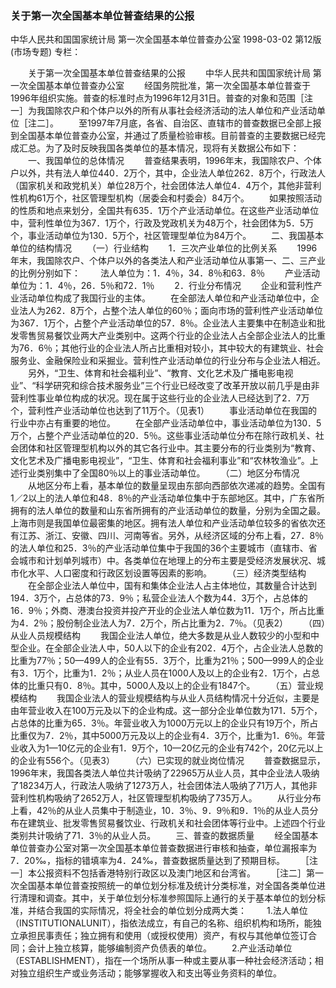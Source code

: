 ### 关于第一次全国基本单位普查结果的公报
中华人民共和国国家统计局  第一次全国基本单位普查办公室
1998-03-02
第12版(市场专题)
专栏：

　　关于第一次全国基本单位普查结果的公报
　　中华人民共和国国家统计局  第一次全国基本单位普查办公室
　　经国务院批准，第一次全国基本单位普查于1996年组织实施。普查的标准时点为1996年12月31日。普查的对象和范围［注一］为我国除农户和个体户以外的所有从事社会经济活动的法人单位和产业活动单位［注二］。
　　至1997年7月底，各省、自治区、直辖市的普查数据已全部上报到全国基本单位普查办公室，并通过了质量检验审核。目前普查的主要数据已经完成汇总。为了及时反映我国各类单位的基本情况，现将有关数据公布如下：
　　一、我国单位的总体情况
　　普查结果表明，1996年末，我国除农户、个体户以外，共有法人单位440．2万个，其中，企业法人单位262．8万个，行政法人（国家机关和政党机关）单位28万个，社会团体法人单位4．4万个，其他非营利性机构61万个，社区管理型机构（居委会和村委会）84万个。
　　如果按照活动的性质和地点来划分，全国共有635．1万个产业活动单位。在这些产业活动单位中，营利性单位为367．1万个，行政及党政机关为48万个，社会团体为5．5万个，事业活动单位为130．5万个，社区管理型单位为84万个。
　　二、我国基本单位的结构情况
　　（一）行业结构
　　1．三次产业单位的比例关系
　　1996年末，我国除农户、个体户以外的各类法人和产业活动单位从事第一、二、三产业的比例分别如下：
　　法人单位为：1．4％，34．8％和63．8％
　　产业活动单位为：1．4％，26．5％和72．1％
　　2．行业分布情况
　　企业和营利性产业活动单位构成了我国行业的主体。
　　在全部法人单位和产业活动单位中，企业法人为262．8万个，占整个法人单位的60％；面向市场的营利性产业活动单位为367．1万个，占整个产业活动单位的57．8％。企业法人主要集中在制造业和批发零售贸易餐饮业两大产业类别中。这两个行业的企业法人占全部企业法人的比重为76．6％；其他行业的企业法人所占比重相对较小，其中较大的有建筑业、社会服务业、金融保险业和采掘业。营利性产业活动单位的行业分布与企业法人相近。
　　另外，“卫生、体育和社会福利业”、“教育、文化艺术及广播电影电视业”、“科学研究和综合技术服务业”三个行业已经改变了改革开放以前几乎是由非营利性事业单位构成的状况。现在属于这些行业的企业法人已经达到了2．7万个，营利性产业活动单位也达到了11万个。（见表1）
　　事业活动单位在我国的行业中亦占有重要的地位。
　　在全部产业活动单位中，事业活动单位为130．5万个，占整个产业活动单位的20．5％。这些事业活动单位分布在除行政机关、社会团体和社区管理型机构以外的其它各行业中。其主要分布的行业类别为“教育、文化艺术及广播电影电视业”，“卫生、体育和社会福利事业”和“农林牧渔业”。上述行业类别集中了全国80％以上的事业活动单位。
　　（二）地区分布情况
　　从地区分布上看，基本单位的数量呈现由东部向西部依次递减的趋势。全国有1／2以上的法人单位和48．8％的产业活动单位集中于东部地区。其中，广东省所拥有的法人单位的数量和山东省所拥有的产业活动单位的数量，分别为全国之最。上海市则是我国单位最密集的地区。拥有法人单位和产业活动单位较多的省依次还有江苏、浙江、安徽、四川、河南等省。另外，从经济区域的分布上看，27．8％的法人单位和25．3％的产业活动单位集中于我国的36个主要城市（直辖市、省会城市和计划单列城市）中。各类单位在地理上的分布主要是受经济发展状况、城市化水平、人口密度和行政区划设置等因素的影响。
　　（三）经济类型结构
　　在全部企业法人单位中，国有和集体企业法人占主体地位，其数量合计达到194．3万个，占总体的73．9％；私营企业法人个数为44．3万个，占总体的16．9％；外商、港澳台投资并投产开业的企业法人单位数为11．1万个，所占比重为4．2％；股份制企业法人为7．2万个，所占比重为2．7％。（见表2）
　　（四）从业人员规模结构
　　我国企业法人单位，绝大多数是从业人数较少的小型和中型企业。在全部企业法人中，50人以下的企业有202．4万个，占企业法人总数的比重为77％；50—499人的企业有55．3万个，比重为21％；500—999人的企业有3．1万个，比重为1．2％；从业人员在1000人及以上的企业有2．1万个，占总体的比重只有0．8％。其中，5000人及以上的企业有1847个。
　　（五）营业规模结构
　　我国企业法人的营业规模结构与从业人员结构情况十分近似，主要是由年营业收入在100万元及以下的企业构成。这一部分企业单位数为171．5万个，占总体的比重为65．3％。年营业收入为1000万元以上的企业只有19万个，所占比重仅为7．2％，其中5000万元及以上的企业有4．3万个，比重为1．6％。年营业收入为1—10亿元的企业有1．9万个，10—20亿元的企业有742个，20亿元以上的企业有556个。（见表3）
　　（六）已实现的就业岗位情况
　　普查数据显示，1996年末，我国各类法人单位共计吸纳了22965万从业人员，其中企业法人吸纳了18234万人，行政法人吸纳了1273万人，社会团体法人吸纳了71万人，其他非营利性机构吸纳了2652万人，社区管理型机构吸纳了735万人。
　　从行业分布上看，42％的从业人员集中于制造业，10．3％、9．9％和9．1％的从业人员分布在建筑业、批发零售贸易餐饮业、行政机关和社会团体等行业中。上述四个行业类别共计吸纳了71．3％的从业人员。
　　三、普查的数据质量
　　经全国基本单位普查办公室对第一次全国基本单位普查数据进行审核和抽查，单位漏报率为7．20‰，指标的错填率为4．24‰，普查数据质量达到了预期目标。
　　［注一］本公报资料不包括香港特别行政区以及澳门地区和台湾省。
　　［注二］第一次全国基本单位普查按照统一的单位划分标准及统计分类标准，对全国各类单位进行清理和调查。其中，关于单位划分标准参照国际上通行的关于基本单位的划分标准，并结合我国的实际情况，将全社会的单位划分成两大类：
　　1.法人单位（INSTITUTIONALUNIT），指依法成立，有自己的名称、组织机构和场所，能独立承担民事责任；独立拥有和使用（或授权使用）资产，有权与其他单位签订合同；会计上独立核算，能够编制资产负债表的单位。
　　2.产业活动单位（ESTABLISHMENT），指在一个场所从事一种或主要从事一种社会经济活动；相对独立组织生产或业务活动；能够掌握收入和支出等业务资料的单位。
